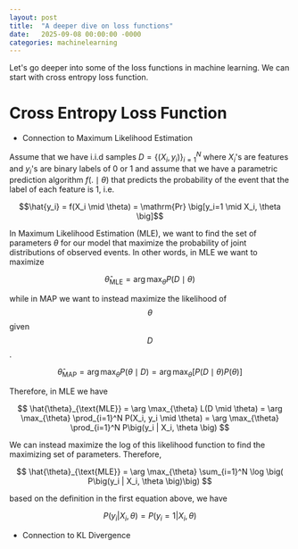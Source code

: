 ```yaml
---
layout: post
title:  "A deeper dive on loss functions"
date:   2025-09-08 00:00:00 -0000
categories: machinelearning
---
```


Let's go deeper into some of the loss functions in machine learning. We can start with cross entropy loss function. 

# Cross Entropy Loss Function

- Connection to Maximum Likelihood Estimation

Assume that we have i.i.d samples $D = \{(X_i, y_i)\}_{i=1}^N$ where $X_i$'s are features and $y_i$'s are binary labels of 0 or 1 and assume that we have a parametric prediction algorithm $f(. \mid \theta)$ that predicts the probability of the event that the label of each feature is 1, i.e. 

$$\hat{y_i} = f(X_i \mid \theta) = \mathrm{Pr} \big[y_i=1 \mid X_i, \theta \big]$$

 In Maximum Likelihood Estimation (MLE), we want to find the set of parameters $\theta$ for our model that maximize the probability of joint distributions of observed events. In other words, in MLE we want to maximize 

$$
\hat{\theta}_{\text{MLE}} = \arg\max_\theta P(D \mid \theta)
$$

while in MAP we want to instead maximize the likelihood of $$\theta$$ given $$D$$.

$$
  \hat{\theta}_{\text{MAP}} = \arg\max_\theta P(\theta \mid D) = \arg\max_\theta \big[ P(D \mid \theta) P(\theta) \big]
$$

Therefore, in MLE we have  

$$
\hat{\theta}_{\text{MLE}} = \arg \max_{\theta} L(D \mid \theta) = \arg \max_{\theta} \prod_{i=1}^N P(X_i, y_i \mid \theta) = \arg \max_{\theta} \prod_{i=1}^N P\big(y_i | X_i, \theta \big)  
$$ 

We can instead maximize the log of this likelihood function to find the maximizing set of parameters. Therefore, 

$$
\hat{\theta}_{\text{MLE}} = \arg \max_{\theta} \sum_{i=1}^N \log \big( P\big(y_i | X_i, \theta \big)\big)
$$

based on the definition in the first equation above, we have 

$$
P\big(y_i | X_i, \theta \big) = P\big(y_i = 1| X_i, \theta \big)
$$

- Connection to KL Divergence
